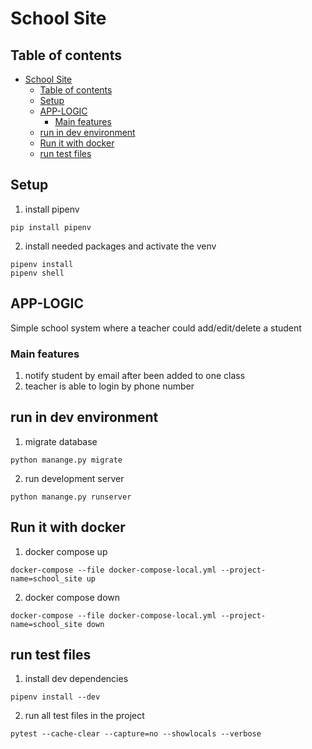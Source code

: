 # School Site

## Table of contents
- [School Site](#school-site)
  - [Table of contents](#table-of-contents)
  - [Setup](#setup)
  - [APP-LOGIC](#app-logic)
    - [Main features](#main-features)
  - [run in dev environment](#run-in-dev-environment)
  - [Run it with docker](#run-it-with-docker)
  - [run test files](#run-test-files)

## Setup
1. install pipenv 
```
pip install pipenv

```
2. install needed packages and activate the venv
```
pipenv install
pipenv shell
```

## APP-LOGIC
Simple school system where a teacher could add/edit/delete a student

### Main features
1. notify student by email after been added to one class
2. teacher is able to login by phone number

## run in dev environment

1. migrate database
```
python manange.py migrate
```
2. run development server
```
python manange.py runserver
```


## Run it with docker
1. docker compose up
```
docker-compose --file docker-compose-local.yml --project-name=school_site up
```
2. docker compose down
```
docker-compose --file docker-compose-local.yml --project-name=school_site down
```

## run test files
1. install dev dependencies
```
pipenv install --dev
```
2. run all test files in the project
```
pytest --cache-clear --capture=no --showlocals --verbose
```